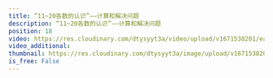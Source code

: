 ```yaml
---
title: “11~20各数的认识”——计算和解决问题
description: “11~20各数的认识”——计算和解决问题
position: 18
video: https://res.cloudinary.com/dtysyyt3a/video/upload/v1671538201/easymath/1年级上/06单元11~20各数的认识/la7pbo0qq68o1bs38pyk.mp4
video_additional: 
thumbnail: https://res.cloudinary.com/dtysyyt3a/image/upload/v1671538203/easymath/1年级上/06单元11~20各数的认识/kavconxkx1rewtf6j5wz.png
is_free: False
---
```

